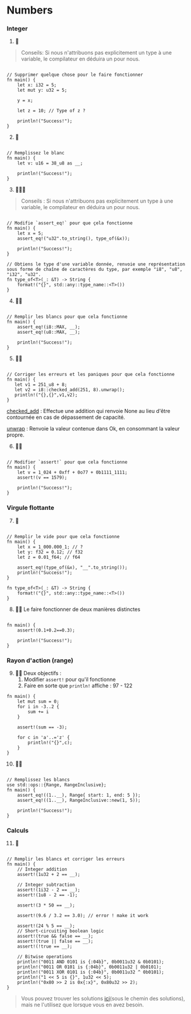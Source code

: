 # Numbers

### Integer

1. 🌟

> Conseils: Si nous n'attribuons pas explicitement un type à une variable, le compilateur en déduira un pour nous.

```rust,editable

// Supprimer quelque chose pour le faire fonctionner
fn main() {
    let x: i32 = 5;
    let mut y: u32 = 5;

    y = x;

    let z = 10; // Type of z ?

    println!("Success!");
}
```

2. 🌟
```rust,editable

// Remplissez le blanc
fn main() {
    let v: u16 = 38_u8 as __;

    println!("Success!");
}
```

3. 🌟🌟🌟

> Conseils : Si nous n'attribuons pas explicitement un type à une variable, le compilateur en déduira un pour nous.

```rust,editable

// Modifie `assert_eq!` pour que çela fonctionne
fn main() {
    let x = 5;
    assert_eq!("u32".to_string(), type_of(&x));

    println!("Success!");
}

// Obtiens le type d'une variable donnée, renvoie une représentation sous forme de chaîne de caractères du type, par exemple "i8", "u8", "i32", "u32".
fn type_of<T>(_: &T) -> String {
    format!("{}", std::any::type_name::<T>())
}
```

4. 🌟🌟
```rust,editable

// Remplir les blancs pour que cela fonctionne
fn main() {
    assert_eq!(i8::MAX, __);
    assert_eq!(u8::MAX, __);

    println!("Success!");
}
```

5. 🌟🌟
```rust,editable

// Corriger les erreurs et les paniques pour que cela fonctionne
fn main() {
   let v1 = 251_u8 + 8;
   let v2 = i8::checked_add(251, 8).unwrap();
   println!("{},{}",v1,v2);
}
```

 [checked_add](https://docs.rs/num/latest/num/trait.CheckedAdd.html#tymethod.checked_add/)
: Effectue une addition qui renvoie None au lieu d'être contournée en cas de dépassement de capacité.

[unwrap](https://doc.rust-lang.org/stable/std/result/enum.Result.html#method.unwrap)
: Renvoie la valeur contenue dans Ok, en consommant la valeur propre.



6. 🌟🌟
```rust,editable

// Modifier `assert!` pour que cela fonctionne
fn main() {
    let v = 1_024 + 0xff + 0o77 + 0b1111_1111;
    assert!(v == 1579);

    println!("Success!");
}
```


### Virgule flottante
7. 🌟

```rust,editable

// Remplir le vide pour que cela fonctionne
fn main() {
    let x = 1_000.000_1; // ?
    let y: f32 = 0.12; // f32
    let z = 0.01_f64; // f64

    assert_eq!(type_of(&x), "__".to_string());
    println!("Success!");
}

fn type_of<T>(_: &T) -> String {
    format!("{}", std::any::type_name::<T>())
}
```

8. 🌟🌟 Le faire fonctionner de deux manières distinctes

```rust,editable

fn main() {
    assert!(0.1+0.2==0.3);

    println!("Success!");
}
```

### Rayon d'action (range)
9. 🌟🌟 Deux objectifs :
    1. Modifier `assert!` pour qu'il fonctionne
    2. Faire en sorte que `println!` affiche : 97 - 122

```rust,editable
fn main() {
    let mut sum = 0;
    for i in -3..2 {
        sum += i
    }

    assert!(sum == -3);

    for c in 'a'..='z' {
        println!("{}",c);
    }
}
```

10. 🌟🌟
```rust,editable

// Remplissez les blancs
use std::ops::{Range, RangeInclusive};
fn main() {
    assert_eq!((1..__), Range{ start: 1, end: 5 });
    assert_eq!((1..__), RangeInclusive::new(1, 5));

    println!("Success!");
}
```

### Calculs

11. 🌟
```rust,editable

// Remplir les blancs et corriger les erreurs
fn main() {
    // Integer addition
    assert!(1u32 + 2 == __);

    // Integer subtraction
    assert!(1i32 - 2 == __);
    assert!(1u8 - 2 == -1);

    assert!(3 * 50 == __);

    assert!(9.6 / 3.2 == 3.0); // error ! make it work

    assert!(24 % 5 == __);
    // Short-circuiting boolean logic
    assert!(true && false == __);
    assert!(true || false == __);
    assert!(!true == __);

    // Bitwise operations
    println!("0011 AND 0101 is {:04b}", 0b0011u32 & 0b0101);
    println!("0011 OR 0101 is {:04b}", 0b0011u32 | 0b0101);
    println!("0011 XOR 0101 is {:04b}", 0b0011u32 ^ 0b0101);
    println!("1 << 5 is {}", 1u32 << 5);
    println!("0x80 >> 2 is 0x{:x}", 0x80u32 >> 2);
}
```

> Vous pouvez trouver les solutions [ici](https://github.com/sunface/rust-by-practice/blob/master/solutions/basic-types/numbers.md)(sous le chemin des solutions), mais ne l'utilisez que lorsque vous en avez besoin.


